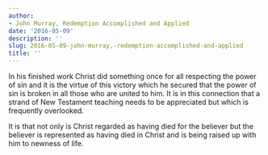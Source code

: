 ```yaml
---
author:
- John Murray, Redemption Accomplished and Applied
date: '2016-05-09'
description: ''
slug: 2016-05-09-john-murray,-redemption-accomplished-and-applied
title: ''
---
```

In his finished work Christ did something once for all respecting the power of sin and it is the virtue of this victory which he secured that the power of sin is broken in all those who are united to him. It is in this connection that a strand of New Testament teaching needs to be appreciated but which is frequently overlooked. 

It is that not only is Christ regarded as having died for the believer but the believer is represented as having died in Christ and is being raised up with him to newness of life.



